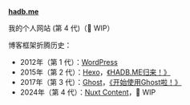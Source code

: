 **[hadb.me](https://hadb.me)**

我的个人网站 (第 4 代)（🚧 WIP）

博客框架折腾历史：

- 2012年（第 1 代）：[WordPress](https://wordpress.org/)
- 2015年（第 2 代）：[Hexo](https://hexo.io/)，[《HADB.ME归来！》](https://hadb.me/hadb-me-back/)
- 2017年（第 3 代）：[Ghost](https://ghost.org/)，[《开始使用Ghost啦！》](https://hadb.me/using-ghost/)
- 2024年（第 4 代）：[Nuxt Content](https://content.nuxt.com/)，🚧 WIP

